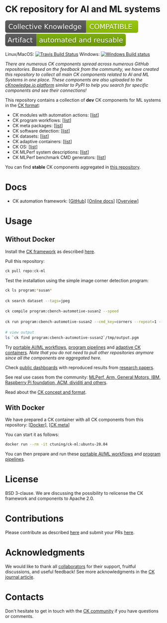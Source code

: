 # CK repository for AI and ML systems

[![compatibility](https://github.com/ctuning/ck-guide-images/blob/master/ck-compatible.svg)](https://github.com/ctuning/ck)
[![automation](https://github.com/ctuning/ck-guide-images/blob/master/ck-artifact-automated-and-reusable.svg)](https://youtu.be/7zpeIVwICa4)

Linux/MacOS: [![Travis Build Status](https://travis-ci.org/ctuning/ck-ml.svg?branch=main)](https://travis-ci.org/ctuning/ck-ml)
Windows: [![Windows Build status](https://ci.appveyor.com/api/projects/status/gl53cle5dvkskvgr?svg=true)](https://ci.appveyor.com/project/gfursin/ck-ml)


*There are numerous CK components spread across numerous GitHub repositories. 
Based on the feedback from the community, we have created this repository 
to collect all main CK components related to AI and ML Systems in one place. 
These components are also uploaded to the [cKnowledge.io platform](https://cKnowledge.io) 
similar to PyPI to help you search for specific components and see their connections!*

This repository contains a collection of **dev** CK components for ML systems 
in the [CK format](https://arxiv.org/pdf/2011.01149.pdf):

* CK modules with automation actions: [[list](https://github.com/ctuning/ck/tree/master/ck/repo/module)]
* CK program workflows: [[list]( https://cKnowledge.io/programs )]
* CK meta packages: [[list]( https://cKnowledge.io/packages )]
* CK software detection: [[list]( https://cKnowledge.io/soft )]
* CK datasets: [[list]( https://cKnowledge.io/c/dataset )]
* CK adaptive containers: [[list]( https://cKnowledge.io/c/docker )]
* CK OS: [[list]( https://cKnowledge.io/c/os )]
* CK MLPerf system descriptions: [[list]( https://cKnowledge.io/c/sut )]
* CK MLPerf benchmark CMD generators: [[list]( https://cKnowledge.io/c/cmdgen )]

You can find **stable** CK components aggregated in [this repository](https://github.com/ctuning/ai).

# Docs

* CK automation framework: 
  [[GitHub]( https://github.com/ctuning/ck )] 
  [[Online docs](https://ck.readthedocs.io)] 
  [[Overview](https://arxiv.org/pdf/2011.01149.pdf)]

# Usage

## Without Docker

Install the [CK framework](https://cKnowledge.org) as described [here](https://ck.readthedocs.io/en/latest/src/installation.html).

Pull this repository:
```bash
ck pull repo:ck-ml
```
Test the installation using the simple image corner detection program:

```bash
ck ls program:*susan*

ck search dataset --tags=jpeg

ck compile program:cbench-automotive-susan2 --speed

ck run program:cbench-automotive-susan2 --cmd_key=corners --repeat=1 --env.MY_ENV=123 --env.TEST=xyz

# view output
ls `ck find program:cbench-automotive-susan2`/tmp/output.pgm
```

Try [portable AI/ML workflows](https://cKnowledge.io/solutions), [program pipelines](https://cKnowledge.io/programs)
and [adaptive CK containers](https://cKnowledge.io/c/docker).
*Note that you do not need to pull other repositories anymore
 since all the components are aggregated here.*

Check [public dashboards](https://cKnowledge.io/reproduced-results) with reproduced results from [research papers](https://cKnowledge.io/reproduced-papers).

See real use cases from the community: [MLPerf, Arm, General Motors, IBM, Raspberry Pi foundation, ACM, dividiti and others](https://cknowledge.org/partners.html).

Read about the [CK concept and format](https://arxiv.org/abs/2011.01149).

## With Docker

We have prepared a CK container with all CK components from this repository: 
[[Docker](https://hub.docker.com/r/ctuning/ck-ml)], [[CK meta](https://github.com/ctuning/ck-ml/tree/main/docker/ck-ml)]

You can start it as follows:

```bash
docker run --rm -it ctuning/ck-ml:ubuntu-20.04
```

You can then prepare and run these [portable AI/ML workflows](https://cKnowledge.io/solutions) 
and [program pipelines](https://cKnowledge.io/programs).


# License

BSD 3-clause. We are discussing the possibility to relicense the CK framework and components to Apache 2.0.

# Contributions

Please contribute as described [here](https://ck.readthedocs.io/en/latest/src/how-to-contribute.html)
and submit your PRs [here](https://github.com/ctuning/ck-ml/pulls).

# Acknowledgments

We would like to thank all [collaborators](https://cKnowledge.org/partners.html) for their support, fruitful discussions, 
and useful feedback! See more acknowledgments in the [CK journal article](https://arxiv.org/abs/2011.01149).


# Contacts

Don't hesitate to get in touch with the [CK community](https://cknowledge.org/contacts.html) 
if you have questions or comments.
